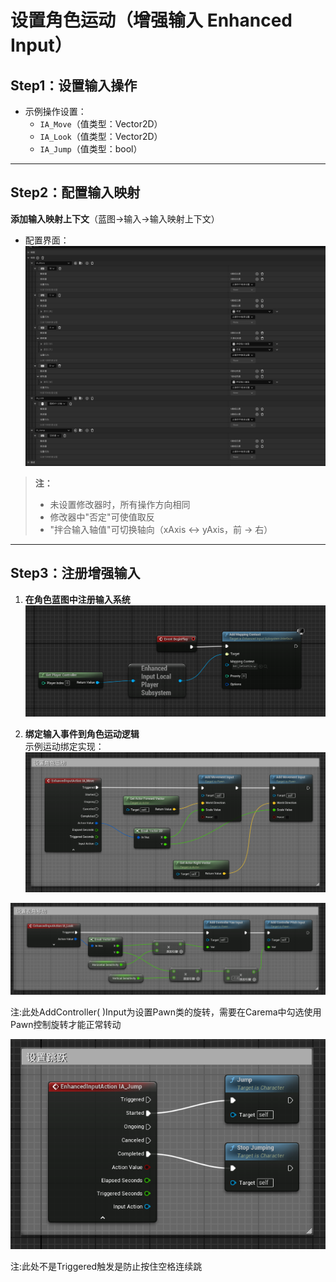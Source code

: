 # 设置角色运动（增强输入 Enhanced Input）

## Step1：设置输入操作
- 示例操作设置：
  - `IA_Move`（值类型：Vector2D）
  - `IA_Look`（值类型：Vector2D）
  - `IA_Jump`（值类型：bool）

---

## Step2：配置输入映射
**添加输入映射上下文**（蓝图->输入->输入映射上下文）

- 配置界面：  
![](../../Image/PlayerController0.png)

> **注：**
>
> - 未设置修改器时，所有操作方向相同
> - 修改器中"否定"可使值取反
> - "拌合输入轴值"可切换轴向（xAxis ↔ yAxis，前 → 右）

---

## Step3：注册增强输入
1. **在角色蓝图中注册输入系统**  
   ![](../../Image/PlayerController1.png)

2. **绑定输入事件到角色运动逻辑**  
   示例运动绑定实现：  
   ![](../../Image/PlayerController2.png)

![](../../Image/PlayerController3.png)

注:此处AddController( )Input为设置Pawn类的旋转，需要在Carema中勾选使用Pawn控制旋转才能正常转动

![](../../Image/PlayerController4.png)

注:此处不是Triggered触发是防止按住空格连续跳